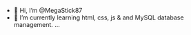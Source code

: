 - 👋 Hi, I’m @MegaStick87
- 🌱 I’m currently learning html, css, js & and MySQL database management. ...
